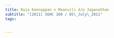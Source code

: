 ```yaml
---
title: Raja Kannappan v Maanvili d/o Jaganathan 
subtitle: "[2011] SGHC 160 / 05\_July\_2011"
tags:


---
```


